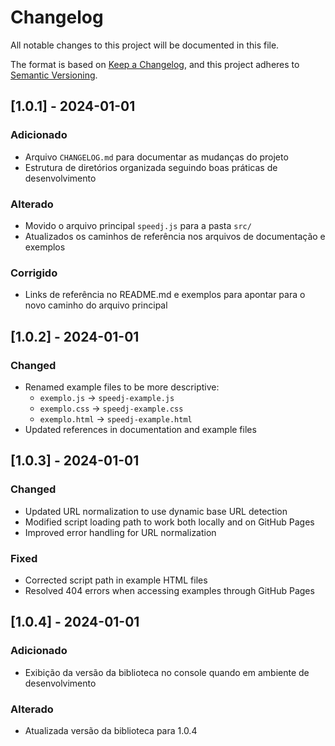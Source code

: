 # Changelog

All notable changes to this project will be documented in this file.

The format is based on [Keep a Changelog](https://keepachangelog.com/en/1.0.0/),
and this project adheres to [Semantic Versioning](https://semver.org/lang/en/).

## [1.0.1] - 2024-01-01

### Adicionado
- Arquivo `CHANGELOG.md` para documentar as mudanças do projeto
- Estrutura de diretórios organizada seguindo boas práticas de desenvolvimento

### Alterado
- Movido o arquivo principal `speedj.js` para a pasta `src/`
- Atualizados os caminhos de referência nos arquivos de documentação e exemplos

### Corrigido
- Links de referência no README.md e exemplos para apontar para o novo caminho do arquivo principal 

## [1.0.2] - 2024-01-01

### Changed
- Renamed example files to be more descriptive:
  - `exemplo.js` → `speedj-example.js`
  - `exemplo.css` → `speedj-example.css`
  - `exemplo.html` → `speedj-example.html`
- Updated references in documentation and example files 

## [1.0.3] - 2024-01-01

### Changed
- Updated URL normalization to use dynamic base URL detection
- Modified script loading path to work both locally and on GitHub Pages
- Improved error handling for URL normalization

### Fixed
- Corrected script path in example HTML files
- Resolved 404 errors when accessing examples through GitHub Pages 

## [1.0.4] - 2024-01-01

### Adicionado
- Exibição da versão da biblioteca no console quando em ambiente de desenvolvimento

### Alterado
- Atualizada versão da biblioteca para 1.0.4 